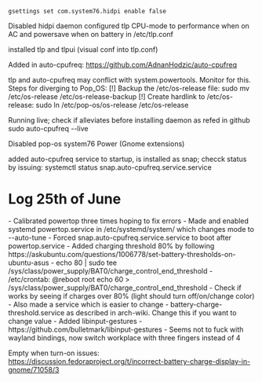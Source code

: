 ```
gsettings set com.system76.hidpi enable false
```
Disabled hidpi daemon 
configured tlp CPU-mode to performance when on AC and powersave when on battery in /etc/tlp.conf

installed tlp and tlpui (visual conf into tlp.conf)

Added in auto-cpufreq: https://github.com/AdnanHodzic/auto-cpufreq

tlp and auto-cpufreq may conflict with system.powertools. Monitor for this. 
Steps for diverging to Pop_OS: 
[!] Backup the /etc/os-release file:
sudo mv /etc/os-release /etc/os-release-backup
[!] Create hardlink to /etc/os-release:
sudo ln /etc/pop-os/os-release /etc/os-release

Running live; check if alleviates before installing daemon as refed in github 
sudo auto-cpufreq --live


Disabled pop-os system76 Power (Gnome extensions)


added auto-cpufreq service to startup, is installed as snap; checck status by issuing: 
systemctl status snap.auto-cpufreq.service.service



<h1>Log 25th of June </h1>
- Calibrated powertop three times hoping to fix errors 
- Made and enabled systemd powertop.service in /etc/systemd/system/ which changes mode to --auto-tune
- Forced snap.auto-cpufreq.service.service to boot after powertop.service
- Added charging threshold 80% by following https://askubuntu.com/questions/1006778/set-battery-thresholds-on-ubuntu-asus
	- echo 80 | sudo tee /sys/class/power_supply/BAT0/charge_control_end_threshold
	- /etc/crontab: @reboot root echo 60 > /sys/class/power_supply/BAT0/charge_control_end_threshold
- Check if works by seeing if charges over 80% (light should turn off/on/change color)
- Also made a service which is easier to change 
	- battery-charge-threshold.service as described in arch-wiki. Change this if you want to change value 
- Added libinput-gestures
	- https://github.com/bulletmark/libinput-gestures
	- Seems not to fuck with wayland bindings, now switch workplace with three fingers instead of 4

Empty when turn-on issues: 
	https://discussion.fedoraproject.org/t/incorrect-battery-charge-display-in-gnome/71058/3
	

	


